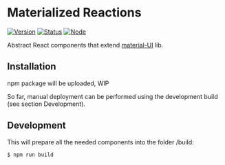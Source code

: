 # Materialized Reactions

[![Version](https://img.shields.io/badge/version-0.1.0-blue.svg)]()
[![Status](https://img.shields.io/badge/status-dev-yellow.svg)]()
[![Node](https://img.shields.io/badge/npm-3.10.3-blue.svg)]()

Abstract React components that extend [material-UI](/callemall/material-ui) lib.

## Installation

npm package will be uploaded, WIP

So far, manual deployment can be performed using the development build (see section Development).

## Development 

This will prepare all the needed components into the folder /build:
```
$ npm run build
```
